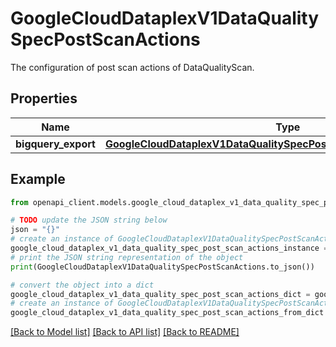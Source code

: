 # GoogleCloudDataplexV1DataQualitySpecPostScanActions

The configuration of post scan actions of DataQualityScan.

## Properties

Name | Type | Description | Notes
------------ | ------------- | ------------- | -------------
**bigquery_export** | [**GoogleCloudDataplexV1DataQualitySpecPostScanActionsBigQueryExport**](GoogleCloudDataplexV1DataQualitySpecPostScanActionsBigQueryExport.md) |  | [optional] 

## Example

```python
from openapi_client.models.google_cloud_dataplex_v1_data_quality_spec_post_scan_actions import GoogleCloudDataplexV1DataQualitySpecPostScanActions

# TODO update the JSON string below
json = "{}"
# create an instance of GoogleCloudDataplexV1DataQualitySpecPostScanActions from a JSON string
google_cloud_dataplex_v1_data_quality_spec_post_scan_actions_instance = GoogleCloudDataplexV1DataQualitySpecPostScanActions.from_json(json)
# print the JSON string representation of the object
print(GoogleCloudDataplexV1DataQualitySpecPostScanActions.to_json())

# convert the object into a dict
google_cloud_dataplex_v1_data_quality_spec_post_scan_actions_dict = google_cloud_dataplex_v1_data_quality_spec_post_scan_actions_instance.to_dict()
# create an instance of GoogleCloudDataplexV1DataQualitySpecPostScanActions from a dict
google_cloud_dataplex_v1_data_quality_spec_post_scan_actions_from_dict = GoogleCloudDataplexV1DataQualitySpecPostScanActions.from_dict(google_cloud_dataplex_v1_data_quality_spec_post_scan_actions_dict)
```
[[Back to Model list]](../README.md#documentation-for-models) [[Back to API list]](../README.md#documentation-for-api-endpoints) [[Back to README]](../README.md)


